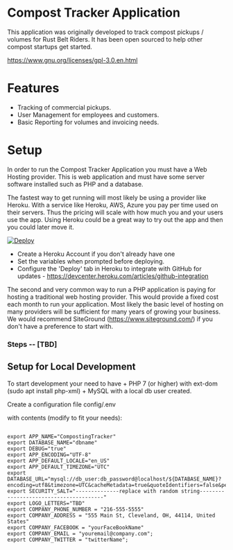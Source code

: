 # Compost Tracker Application

This application was originally developed to track compost pickups / volumes for Rust Belt Riders.  It has been open sourced to help other compost startups get started.

https://www.gnu.org/licenses/gpl-3.0.en.html

# Features

* Tracking of commercial pickups.
* User Management for employees and customers.
* Basic Reporting for volumes and invoicing needs.

# Setup

In order to run the Compost Tracker Application you must have a Web Hosting provider.  This is web application and must have some server software installed such as PHP and a database.

The fastest way to get running will most likely be using a provider like Heroku.  With a service like Heroku, AWS, Azure you pay per time used on their servers.  Thus the pricing will scale with how much you and your users use the app.  Using Heroku could be a great way to try out the app and then you could later move it.  

[![Deploy](https://www.herokucdn.com/deploy/button.svg)](https://heroku.com/deploy)

+ Create a Heroku Account if you don't already have one
+ Set the variables when prompted before deploying.
+ Configure the 'Deploy' tab in Heroku to integrate with GitHub for updates - https://devcenter.heroku.com/articles/github-integration

The second and very common way to run a PHP application is paying for hosting a traditional web hosting provider.  This would provide a fixed cost each month to run your application.  Most likely the basic level of hosting on many providers will be sufficient for many years of growing your business.  We would recommend SiteGround (https://www.siteground.com/) if you don't have a preference to start with.

### Steps -- [TBD]

## Setup for Local Development

To start development your need to have
    + PHP 7 (or higher) with ext-dom (sudo apt install php-xml)
    + MySQL with a local db user created.

Create a configuration file config/.env

with contents (modify to fit your needs):

```

export APP_NAME="CompostingTracker"
export DATABASE_NAME="dbname"
export DEBUG="true"
export APP_ENCODING="UTF-8"
export APP_DEFAULT_LOCALE="en_US"
export APP_DEFAULT_TIMEZONE="UTC"
export DATABASE_URL="mysql://db_user:db_password@localhost/${DATABASE_NAME}?encoding=utf8&timezone=UTC&cacheMetadata=true&quoteIdentifiers=false&persistent=false"
export SECURITY_SALT="--------------replace with random string---------------------------------------"
export LOGO_LETTERS="TBD"
export COMPANY_PHONE_NUMBER = "216-555-5555"
export COMPANY_ADDRESS = "555 Main St, Cleveland, OH, 44114, United States"
export COMPANY_FACEBOOK = "yourFaceBookName"
export COMPANY_EMAIL = "youremail@company.com";
export COMPANY_TWITTER = "twitterName";

```


